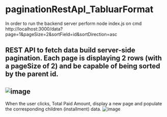 # paginationRestApI_TabluarFormat
In order to run the backend server perform node index.js on cmd
http://localhost:3000/data?page=1&pageSize=2&sortField=id&sortDirection=asc
## REST API to fetch data build server-side pagination. Each page is displaying 2 rows (with a pageSize of 2) and be capable of being sorted by the parent id. 

## ![image](https://user-images.githubusercontent.com/65679502/236013209-851a2c89-6ea3-4266-9b70-393946fe2d19.png)
When the user clicks, Total Paid Amount, display a new page and populate the corresponding children (installment) data.
![image](https://user-images.githubusercontent.com/65679502/236014030-aeb49fd5-99b8-456a-a78d-13126ce31265.png)
